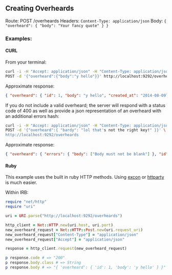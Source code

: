 
## Creating Overheards
Route: POST /overheards
Headers: `Content-Type: application/json`
Body: `{ "overheard": { "body": "Your fancy quote" } }`


### Examples:
#### CURL
From your terminal:

```bash
curl -i -H "Accept: application/json" -H "Content-Type: application/json" -X \
POST -d '{"overheard":{"body":"y hello"}}' http://localhost:9292/overheards
```

Approximate response:

```json
{ "overheard": { "id": 1, "body": "y hello", "created_at": "2014-08-09T16:30:16-07:00" } }
```

If you do not include a valid overheard; the server will respond with a status
code of 400 as well as provide a json representation of an overheard with an
additional errors hash:

```bash
curl -i -H "Accept: application/json" -H "Content-Type: application/json" -X \
POST -d '{"overheard":{ "bardy": "lol that's not the right key!" }}' \
http://localhost:9292/overheards
```

Approximate response:

```json
{ "overheard": { "errors": { "body": ["Body must not be blank"] }, "id": null, "body": null, "created_at": null } }
```

#### Ruby
This example uses the built in ruby HTTP methods. Using
[excon](https://github.com/excon/excon) or
[httparty](https://github.com/jnunemaker/httparty) is much easier.

Within IRB:

```ruby
require "net/http"
require "uri"

uri = URI.parse("http://localhost:9292/overheards")

http_client = Net::HTTP.new(uri.host, uri.port)
new_overheard_request = Net::HTTP::Post.new(uri.request_uri)
new_overheard_request["Content-Type"] = "application/json"
new_overheard_request["Accept"] = "application/json"

response = http_client.request(new_overheard_request)

p response.code # => "200"
p response.body.class # => String
p response.body # => "{ 'overheard': { 'id': 1, 'body': 'y hello' } }"
```
